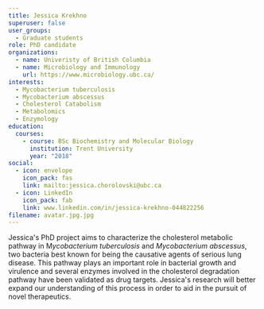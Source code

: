 ```yaml
---
title: Jessica Krekhno
superuser: false
user_groups:
  - Graduate students
role: PhD candidate
organizations:
  - name: Univeristy of British Columbia
  - name: Microbiology and Immunology
    url: https://www.microbiology.ubc.ca/
interests:
  - Mycobacterium tuberculosis
  - Mycobacterium abscessus
  - Cholesterol Catabolism
  - Metabolomics
  - Enzymology
education:
  courses:
    - course: BSc Biochemistry and Molecular Biology
      institution: Trent University
      year: "2018"
social:
  - icon: envelope
    icon_pack: fas
    link: mailto:jessica.chorolovski@ubc.ca
  - icon: LinkedIn
    icon_pack: fab
    link: www.linkedin.com/in/jessica-krekhno-044822256
filename: avatar.jpg.jpg
---
```

Jessica's PhD project aims to characterize the cholesterol metabolic pathway in M*ycobacterium tuberculosis* and *Mycobacterium abscessus*, two bacteria best known for being the causative agents of serious lung disease. This pathway plays an important role in bacterial growth and virulence and several enzymes involved in the cholesterol degradation pathway have been validated as drug targets. Jessica's research will better expand our understanding of this process in order to aid in the pursuit of novel therapeutics.